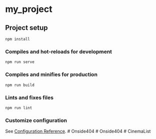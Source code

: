 # my_project

## Project setup
```
npm install
```

### Compiles and hot-reloads for development
```
npm run serve
```

### Compiles and minifies for production
```
npm run build
```

### Lints and fixes files
```
npm run lint
```

### Customize configuration
See [Configuration Reference](https://cli.vuejs.org/config/).
#   O n s i d e 4 0 4  
 #   O n s i d e 4 0 4  
 #   C i n e m a L i s t  
 